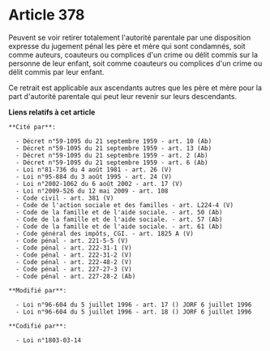 # Article 378

Peuvent se voir retirer totalement l'autorité parentale par une disposition expresse du jugement pénal les père et mère qui
sont condamnés, soit comme auteurs, coauteurs ou complices d'un crime ou délit commis sur la personne de leur enfant, soit
comme coauteurs ou complices d'un crime ou délit commis par leur enfant.

Ce retrait est applicable aux ascendants autres que les père et mère pour la part d'autorité parentale qui peut leur revenir
sur leurs descendants.

**Liens relatifs à cet article**

	**Cité par**:

	  - Décret n°59-1095 du 21 septembre 1959 - art. 10 (Ab)
	  - Décret n°59-1095 du 21 septembre 1959 - art. 13 (Ab)
	  - Décret n°59-1095 du 21 septembre 1959 - art. 2 (Ab)
	  - Décret n°59-1095 du 21 septembre 1959 - art. 6 (Ab)
	  - Loi n°81-736 du 4 août 1981 - art. 26 (V)
	  - Loi n°95-884 du 3 août 1995 - art. 24 (V)
	  - Loi n°2002-1062 du 6 août 2002 - art. 17 (V)
	  - Loi n°2009-526 du 12 mai 2009 - art. 108
	  - Code civil - art. 381 (V)
	  - Code de l'action sociale et des familles - art. L224-4 (V)
	  - Code de la famille et de l'aide sociale. - art. 50 (Ab)
	  - Code de la famille et de l'aide sociale. - art. 57 (Ab)
	  - Code de la famille et de l'aide sociale. - art. 61 (Ab)
	  - Code général des impôts, CGI. - art. 1825 A (V)
	  - Code pénal - art. 221-5-5 (V)
	  - Code pénal - art. 222-31-1 (V)
	  - Code pénal - art. 222-31-2 (V)
	  - Code pénal - art. 222-48-2 (V)
	  - Code pénal - art. 227-27-3 (V)
	  - Code pénal - art. 227-28-2 (Ab)

	**Modifié par**:

	  - Loi n°96-604 du 5 juillet 1996 - art. 17 () JORF 6 juillet 1996
	  - Loi n°96-604 du 5 juillet 1996 - art. 18 () JORF 6 juillet 1996

	**Codifié par**:

	  - Loi n°1803-03-14
